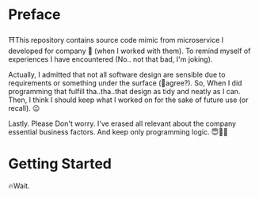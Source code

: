# Preface

⛩️This repository contains source code mimic from microservice I developed for company 🏢 (when I worked with them).
To remind myself of experiences I have encountered (No.. not that bad, I'm joking).

Actually, I admitted that not all software design are sensible due to requirements or something under the surface (🤔agree?).
So, When I did programming that fulfill tha..tha..that design as tidy and neatly as I can.
Then, I think I should keep what I worked on for the sake of future use (or recall). 😉

Lastly. Please Don't worry. I've erased all relevant about the company essential business factors. 
And keep only programming logic. 😇👍🏻

# Getting Started

🔥Wait.
